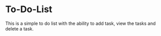 # To-Do-List
This is a simple to do list with the ability to add task, view the tasks and delete a task.
